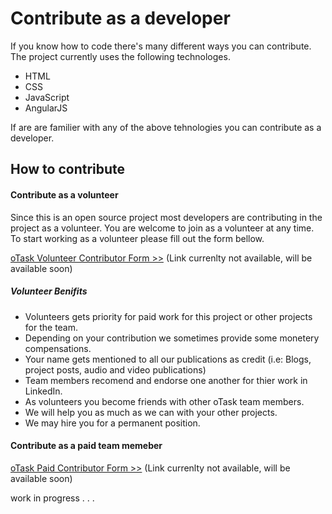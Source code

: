 # Contribute as a developer

If you know how to code there's many different ways you can contribute. The project currently uses the following technologes.

- HTML
- CSS
- JavaScript
- AngularJS

If are are familier with any of the above tehnologies you can contribute as a developer. 

## How to contribute

#### Contribute as a volunteer
Since this is an open source project most developers are contributing in the project as a volunteer. You are welcome to join as a volunteer at any time. To start working as a volunteer please fill out the form bellow.

[oTask Volunteer Contributor Form >>](#) (Link currenlty not available, will be available soon)

##### Volunteer Benifits
- Volunteers gets priority for paid work for this project or other projects for the team.
- Depending on your contribution we sometimes provide some monetery compensations.
- Your name gets mentioned to all our publications as credit (i.e: Blogs, project posts, audio and video publications)
- Team members recomend and endorse one another for thier work in LinkedIn. 
- As volunteers you become friends with other oTask team members. 
- We will help you as much as we can with your other projects.
- We may hire you for a permanent position.


#### Contribute as a paid team memeber

[oTask Paid Contributor Form >>](#) (Link currenlty not available, will be available soon)

work in progress . . .